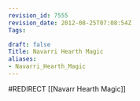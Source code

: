 ```yaml
---
revision_id: 7555
revision_date: 2012-08-25T07:08:54Z
Tags:

draft: false
Title: Navarri Hearth Magic
aliases:
- Navarri_Hearth_Magic
---
```

#REDIRECT [[Navarr Hearth Magic]]